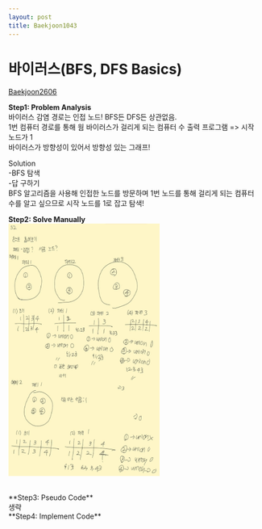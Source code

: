 ```yaml
---
layout: post
title: Baekjoon1043
---
```


# 바이러스(BFS, DFS Basics) #
[Baekjoon2606](https://www.acmicpc.net/problem/1043)


**Step1: Problem Analysis**<br/>
바이러스 감염 경로는 인접 노드! BFS든 DFS든 상관없음.<br/>
1번 컴퓨터 경로를 통해 웜 바이러스가 걸리게 되는 컴퓨터 수 출력 프로그램 => 시작 노드가 1<br/>
바이러스가 방향성이 있어서 방향성 있는 그래프!

Solution<br/>
-BFS 탐색<br/>
-답 구하기<br/>
BFS 알고리즘을 사용해 인접한 노드를 방문하며 1번 노드를 통해 걸리게 되는 컴퓨터 수를 알고 싶으므로 시작 노드를 1로 잡고 탐색! <br/>

**Step2: Solve Manually**<br/>
<img src="/_images/Baek1043_1.jpg" width="300" height="500">

<br/>
**Step3: Pseudo Code**<br/>
생략
<br/>
**Step4: Implement Code** 
<script src="https://gist.github.com/growingpenguin/767e01f4557868e2d62b39429857906c.js"></script>
